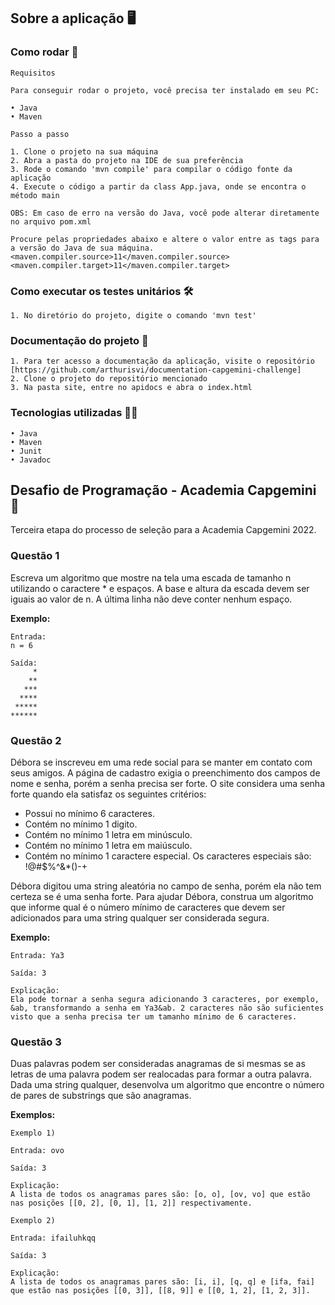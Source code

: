 ## Sobre a aplicação :desktop_computer:

### Como rodar :ferris_wheel:

```
Requisitos

Para conseguir rodar o projeto, você precisa ter instalado em seu PC:

• Java
• Maven

Passo a passo

1. Clone o projeto na sua máquina
2. Abra a pasta do projeto na IDE de sua preferência
3. Rode o comando 'mvn compile' para compilar o código fonte da aplicação
4. Execute o código a partir da class App.java, onde se encontra o método main

OBS: Em caso de erro na versão do Java, você pode alterar diretamente no arquivo pom.xml

Procure pelas propriedades abaixo e altere o valor entre as tags para a versão do Java de sua máquina.
<maven.compiler.source>11</maven.compiler.source>
<maven.compiler.target>11</maven.compiler.target>

```

### Como executar os testes unitários :hammer_and_wrench:

```
1. No diretório do projeto, digite o comando 'mvn test'
```

### Documentação do projeto :file_folder:
```
1. Para ter acesso a documentação da aplicação, visite o repositório [https://github.com/arthurisvi/documentation-capgemini-challenge]
2. Clone o projeto do repositório mencionado
3. Na pasta site, entre no apidocs e abra o index.html
```

### Tecnologias utilizadas :man_technologist:

```
• Java
• Maven
• Junit
• Javadoc
```

## Desafio de Programação - Academia Capgemini :memo:

Terceira etapa do processo de seleção para a Academia Capgemini 2022.

### Questão 1

Escreva um algoritmo que mostre na tela uma escada de tamanho n utilizando o caractere \* e espaços. A base e altura da escada devem ser iguais ao valor de n. A última linha não deve conter nenhum espaço.

**Exemplo:**

```
Entrada:
n = 6

Saída:
     *
    **
   ***
  ****
 *****
******
```

### Questão 2

Débora se inscreveu em uma rede social para se manter em contato com seus amigos. A página de cadastro exigia o preenchimento dos campos de nome e senha, porém a senha precisa ser forte. O site considera uma senha forte quando ela satisfaz os seguintes critérios:

- Possui no mínimo 6 caracteres.
- Contém no mínimo 1 digito.
- Contém no mínimo 1 letra em minúsculo.
- Contém no mínimo 1 letra em maiúsculo.
- Contém no mínimo 1 caractere especial. Os caracteres especiais são: !@#$%^&\*()-+

Débora digitou uma string aleatória no campo de senha, porém ela não tem certeza se é uma senha forte. Para ajudar Débora, construa um algoritmo que informe qual é o número mínimo de caracteres que devem ser adicionados para uma string qualquer ser considerada segura.

**Exemplo:**

```
Entrada: Ya3

Saída: 3

Explicação:
Ela pode tornar a senha segura adicionando 3 caracteres, por exemplo, &ab, transformando a senha em Ya3&ab. 2 caracteres não são suficientes visto que a senha precisa ter um tamanho mínimo de 6 caracteres.
```

### Questão 3

Duas palavras podem ser consideradas anagramas de si mesmas se as letras de uma palavra podem ser realocadas para formar a outra palavra. Dada uma string qualquer, desenvolva um algoritmo que encontre o número de pares de substrings que são anagramas.

**Exemplos:**

```
Exemplo 1)

Entrada: ovo

Saída: 3

Explicação:
A lista de todos os anagramas pares são: [o, o], [ov, vo] que estão nas posições [[0, 2], [0, 1], [1, 2]] respectivamente.
```

```
Exemplo 2)

Entrada: ifailuhkqq

Saída: 3

Explicação:
A lista de todos os anagramas pares são: [i, i], [q, q] e [ifa, fai] que estão nas posições [[0, 3]], [[8, 9]] e [[0, 1, 2], [1, 2, 3]].
```

